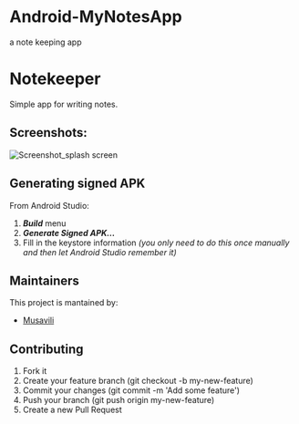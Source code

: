# Android-MyNotesApp
a note keeping app
# Notekeeper
Simple app for writing notes.

## Screenshots:
![Screenshot_splash screen](https://user-images.githubusercontent.com/59392019/92918752-6189fb00-f438-11ea-8049-dfe60d001af6.jpeg)


## Generating signed APK
From Android Studio:
1. ***Build*** menu
2. ***Generate Signed APK...***
3. Fill in the keystore information *(you only need to do this once manually and then let Android Studio remember it)*

## Maintainers
This project is mantained by:
* [Musavili](https://github.com/Musavili/)


## Contributing

1. Fork it
2. Create your feature branch (git checkout -b my-new-feature)
3. Commit your changes (git commit -m 'Add some feature')
5. Push your branch (git push origin my-new-feature)
6. Create a new Pull Request

